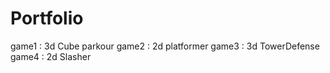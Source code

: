 # Portfolio
game1 : 3d Cube parkour
game2 : 2d platformer
game3 : 3d TowerDefense
game4 : 2d Slasher
